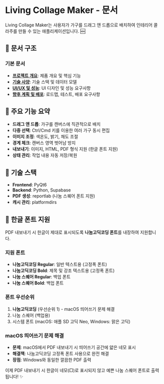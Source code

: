 # Living Collage Maker - 문서

Living Collage Maker는 사용자가 가구를 드래그 앤 드롭으로 배치하여 인테리어 콜라주를 만들 수 있는 애플리케이션입니다. 🆕

## 📖 문서 구조

### 기본 문서
- **[프로젝트 개요](docs/overview.md)**: 제품 개요 및 핵심 기능
- **[기술 사양](docs/technical-specs.md)**: 기술 스택 및 데이터 모델
- **[UI/UX 및 성능](docs/ui-performance.md)**: UI 디자인 및 성능 요구사항
- **[향후 계획 및 배포](docs/roadmap-deployment.md)**: 로드맵, 테스트, 배포 요구사항

## 🚀 주요 기능 요약

- **드래그 앤 드롭**: 가구를 캔버스에 직관적으로 배치
- **다중 선택**: Ctrl/Cmd 키를 이용한 여러 가구 동시 편집
- **이미지 조정**: 색온도, 밝기, 채도 조절
- **경계 체크**: 캔버스 영역 벗어남 방지
- **내보내기**: 이미지, HTML, PDF 형식 지원 (한글 폰트 지원)
- **상태 관리**: 작업 내용 자동 저장/복원

## 🔧 기술 스택

- **Frontend**: PyQt6
- **Backend**: Python, Supabase
- **PDF 생성**: reportlab (나눔 스퀘어 폰트 지원)
- **캐시 관리**: platformdirs

## 🎨 한글 폰트 지원

PDF 내보내기 시 한글이 제대로 표시되도록 **나눔고딕코딩 폰트**를 내장하여 지원합니다.

### 지원 폰트
- **나눔고딕코딩 Regular**: 일반 텍스트용 (고정폭 폰트)
- **나눔고딕코딩 Bold**: 제목 및 강조 텍스트용 (고정폭 폰트)
- **나눔 스퀘어 Regular**: 백업 폰트
- **나눔 스퀘어 Bold**: 백업 폰트

### 폰트 우선순위
1. **나눔고딕코딩** (우선순위 1) - macOS 띄어쓰기 문제 해결
2. 나눔 스퀘어 (백업용)
3. 시스템 폰트 (macOS: 애플 SD 고딕 Neo, Windows: 맑은 고딕)

### macOS 띄어쓰기 문제 해결
- **문제**: macOS에서 PDF 내보내기 시 띄어쓰기 공간에 얇은 네모 표시
- **해결책**: 나눔고딕코딩 고정폭 폰트 사용으로 완전 해결
- **장점**: Windows와 동일한 깔끔한 PDF 출력

이제 PDF 내보내기 시 한글이 네모(□)로 표시되지 않고 예쁜 나눔 스퀘어 폰트로 출력됩니다! ✨ 